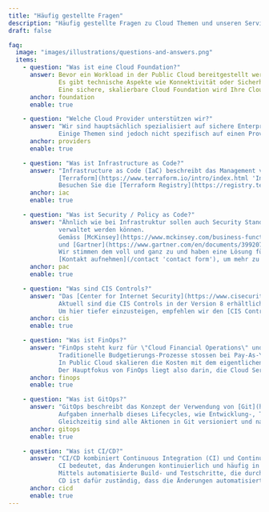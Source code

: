 ```yaml
---
title: "Häufig gestellte Fragen"
description: "Häufig gestellte Fragen zu Cloud Themen und unseren Services"
draft: false

faq:
  image: "images/illustrations/questions-and-answers.png"
  items:
    - question: "Was ist eine Cloud Foundation?"
      answer: Bevor ein Workload in der Public Cloud bereitgestellt werden kann, müssen zahlreiche Komponenten aufeinander abgestimmt werden.
              Es gibt technische Aspekte wie Konnektivität oder Sicherheit und organisatorische Aspekte wie Finanzen oder Betrieb.<br>
              Eine sichere, skalierbare Cloud Foundation wird Ihre Cloud Journey erheblich beschleunigen und ist der Schlüssel zum Erfolg."
      anchor: foundation
      enable: true

    - question: "Welche Cloud Provider unterstützen wir?"
      answer: "Wir sind hauptsächlich spezialisiert auf sichere Enterprise Deployments in AWS.
              Einige Themen sind jedoch nicht spezifisch auf einen Provider bezogen, sondern lassen sich auf alle gängigen Public Cloud Provider anwenden. Zögern Sie also nicht, uns zu Ihrem Anliegen zu [kontaktieren](/contact 'contact form')."
      anchor: providers
      enable: true

    - question: "Was ist Infrastructure as Code?"
      answer: "Infrastructure as Code (IaC) beschreibt das Management von Infrastruktur als Code-Artefakt und nutzt Softwareentwicklungsmethoden wie die Versionierung des Quellcodes.<br>
              [Terraform](https://www.terraform.io/intro/index.html 'Introduction to Terraform') ist eine mächtige Open-Source Software und ein grossartiges Tool für Cloud Deployments.<br>
              Besuchen Sie die [Terraform Registry](https://registry.terraform.io/namespaces/nuvibit) und werfen Sie einen Blick auf unsere öffentlichen Module, die kostenlos genutzt werden können."
      anchor: iac
      enable: true

    - question: "Was ist Security / Policy as Code?"
      answer: "Ähnlich wie bei Infrastruktur sollen auch Security Standards und Policies als Code
              verwaltet werden können.
              Gemäss [McKinsey](https://www.mckinsey.com/business-functions/mckinsey-digital/our-insights/security-as-code-the-best-and-maybe-only-path-to-securing-cloud-applications-and-systems)
              und [Gartner](https://www.gartner.com/en/documents/3992070/using-cloud-native-policy-as-code-to-secure-deployments-) trägt die Automatisierung und Kodifizierung entscheidend zum Erfolg von Security Massnahmen bei.<br>
              Wir stimmen dem voll und ganz zu und haben eine Lösung für die Verwaltung von Sicherheitsereignissen in der Cloud entwickelt, die auf Policy as Code basiert.<br>
              [Kontakt aufnehmen](/contact 'contact form'), um mehr zu unserer Lösung **SEMPER** zu erfahren."
      anchor: pac
      enable: true

    - question: "Was sind CIS Controls?"
      answer: "Das [Center for Internet Security](https://www.cisecurity.org/) veröffentlicht regelmässig Best Practices und Leitfäden für IT Security.
              Aktuell sind die CIS Controls in der Version 8 erhältlich. In diesem Regelwerk gibt es 18 **Control Domains** von Data Protection, Audit Logging, Service Provider Configuration bis hin zu Penetration Testing.<br>
              Um hier tiefer einzusteigen, empfehlen wir den [CIS Control Navigator](https://www.cisecurity.org/controls/cis-controls-navigator/)."
      anchor: cis
      enable: true

    - question: "Was ist FinOps?"
      answer: "FinOps steht kurz für \"Cloud Financial Operations\" und beschreibt das Finanzmanagement in Public Cloud Umgebungen.
              Traditionelle Budgetierungs-Prozesse stossen bei Pay-As-You-Go Modellen schnell an ihre Grenzen, da diese oft fixe, jährliche oder quartalsweise Budgets voraussetzen.
              In Public Cloud skalieren die Kosten mit dem eigentlichen Workload und lassen sich schwer im Voraus budgetieren.<br>
              Der Hauptfokus von FinOps liegt also darin, die Cloud Services optimal zu nutzen, um die Kosten zu optimieren und den grössten Mehrwert für Ihr Unternehmen zu generieren."
      anchor: finops
      enable: true

    - question: "Was ist GitOps?"
      answer: "GitOps beschreibt das Konzept der Verwendung von [Git](https://git-scm.com) als zentrales Versionskontrollsystem zur Verwaltung des Lebenszyklus einer Systemumgebung.<br>
              Aufgaben innerhalb dieses Lifecycles, wie Entwicklung-, Test- und der Abnahmeprozess, werden alle zentral via Git angestossen und verwaltet. 
              Gleichzeitig sind alle Aktionen in Git versioniert und nachvollziehbar protokolliert."
      anchor: gitops
      enable: true

    - question: "Was ist CI/CD?"
      answer: "CI/CD kombiniert Continuous Integration (CI) und Continuous Delivery oder Continuous Deployment (CD).<br>
              CI bedeutet, das Änderungen kontinuierlich und häufig in kleinen Inkrementen in die Systemumgebung integriert werden.
              Mittels automatisierte Build- und Testschritte, die durch CI ausgelöst werden, wird sichergestellt, dass Codeänderungen in der Produktion zuverlässig und funktional sind.<br>
              CD ist dafür zuständig, dass die Änderungen automatisiert in die bestehende Systemumgebung integriert werden."
      anchor: cicd
      enable: true
---
```

